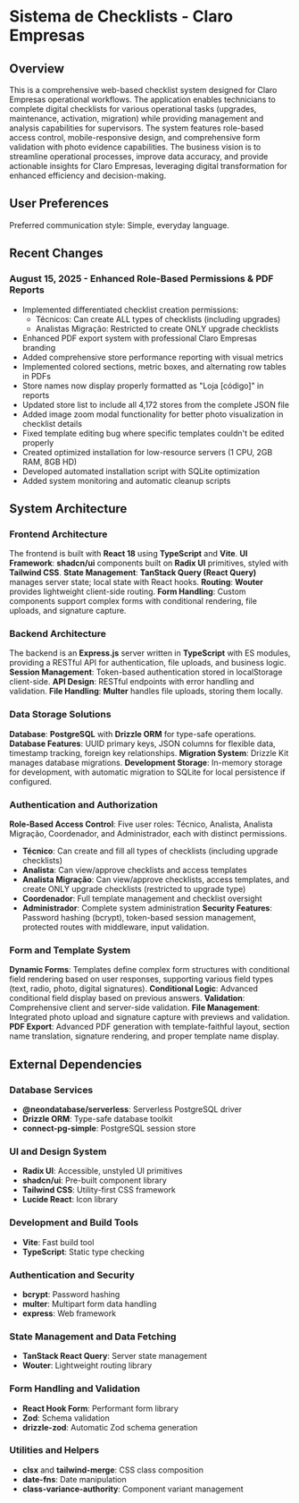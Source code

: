 # Sistema de Checklists - Claro Empresas

## Overview

This is a comprehensive web-based checklist system designed for Claro Empresas operational workflows. The application enables technicians to complete digital checklists for various operational tasks (upgrades, maintenance, activation, migration) while providing management and analysis capabilities for supervisors. The system features role-based access control, mobile-responsive design, and comprehensive form validation with photo evidence capabilities. The business vision is to streamline operational processes, improve data accuracy, and provide actionable insights for Claro Empresas, leveraging digital transformation for enhanced efficiency and decision-making.

## User Preferences

Preferred communication style: Simple, everyday language.

## Recent Changes

### August 15, 2025 - Enhanced Role-Based Permissions & PDF Reports
- Implemented differentiated checklist creation permissions:
  - Técnicos: Can create ALL types of checklists (including upgrades)
  - Analistas Migração: Restricted to create ONLY upgrade checklists
- Enhanced PDF export system with professional Claro Empresas branding
- Added comprehensive store performance reporting with visual metrics
- Implemented colored sections, metric boxes, and alternating row tables in PDFs
- Store names now display properly formatted as "Loja [código]" in reports
- Updated store list to include all 4,172 stores from the complete JSON file
- Added image zoom modal functionality for better photo visualization in checklist details
- Fixed template editing bug where specific templates couldn't be edited properly
- Created optimized installation for low-resource servers (1 CPU, 2GB RAM, 8GB HD)
- Developed automated installation script with SQLite optimization
- Added system monitoring and automatic cleanup scripts

## System Architecture

### Frontend Architecture
The frontend is built with **React 18** using **TypeScript** and **Vite**.
**UI Framework**: **shadcn/ui** components built on **Radix UI** primitives, styled with **Tailwind CSS**.
**State Management**: **TanStack Query (React Query)** manages server state; local state with React hooks.
**Routing**: **Wouter** provides lightweight client-side routing.
**Form Handling**: Custom components support complex forms with conditional rendering, file uploads, and signature capture.

### Backend Architecture
The backend is an **Express.js** server written in **TypeScript** with ES modules, providing a RESTful API for authentication, file uploads, and business logic.
**Session Management**: Token-based authentication stored in localStorage client-side.
**API Design**: RESTful endpoints with error handling and validation.
**File Handling**: **Multer** handles file uploads, storing them locally.

### Data Storage Solutions
**Database**: **PostgreSQL** with **Drizzle ORM** for type-safe operations.
**Database Features**: UUID primary keys, JSON columns for flexible data, timestamp tracking, foreign key relationships.
**Migration System**: Drizzle Kit manages database migrations.
**Development Storage**: In-memory storage for development, with automatic migration to SQLite for local persistence if configured.

### Authentication and Authorization
**Role-Based Access Control**: Five user roles: Técnico, Analista, Analista Migração, Coordenador, and Administrador, each with distinct permissions.
- **Técnico**: Can create and fill all types of checklists (including upgrade checklists)
- **Analista**: Can view/approve checklists and access templates  
- **Analista Migração**: Can view/approve checklists, access templates, and create ONLY upgrade checklists (restricted to upgrade type)
- **Coordenador**: Full template management and checklist oversight
- **Administrador**: Complete system administration
**Security Features**: Password hashing (bcrypt), token-based session management, protected routes with middleware, input validation.

### Form and Template System
**Dynamic Forms**: Templates define complex form structures with conditional field rendering based on user responses, supporting various field types (text, radio, photo, digital signatures).
**Conditional Logic**: Advanced conditional field display based on previous answers.
**Validation**: Comprehensive client and server-side validation.
**File Management**: Integrated photo upload and signature capture with previews and validation.
**PDF Export**: Advanced PDF generation with template-faithful layout, section name translation, signature rendering, and proper template name display.

## External Dependencies

### Database Services
- **@neondatabase/serverless**: Serverless PostgreSQL driver
- **Drizzle ORM**: Type-safe database toolkit
- **connect-pg-simple**: PostgreSQL session store

### UI and Design System
- **Radix UI**: Accessible, unstyled UI primitives
- **shadcn/ui**: Pre-built component library
- **Tailwind CSS**: Utility-first CSS framework
- **Lucide React**: Icon library

### Development and Build Tools
- **Vite**: Fast build tool
- **TypeScript**: Static type checking

### Authentication and Security
- **bcrypt**: Password hashing
- **multer**: Multipart form data handling
- **express**: Web framework

### State Management and Data Fetching
- **TanStack React Query**: Server state management
- **Wouter**: Lightweight routing library

### Form Handling and Validation
- **React Hook Form**: Performant form library
- **Zod**: Schema validation
- **drizzle-zod**: Automatic Zod schema generation

### Utilities and Helpers
- **clsx** and **tailwind-merge**: CSS class composition
- **date-fns**: Date manipulation
- **class-variance-authority**: Component variant management